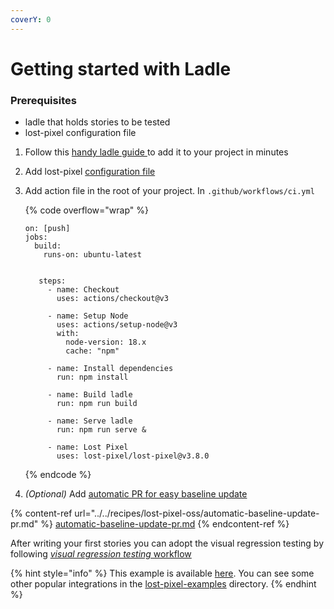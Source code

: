 ```yaml
---
coverY: 0
---
```


# Getting started with Ladle

### Prerequisites

- ladle that holds stories to be tested
- lost-pixel configuration file

1. Follow this [handy ladle guide ](https://ladle.dev/docs/setup)to add it to your project in minutes
2. Add lost-pixel [configuration file](../../setup/project-configuration/modes.md#ladle)
3. Add action file in the root of your project. In `.github/workflows/ci.yml`

   {% code overflow="wrap" %}

   ```
   on: [push]
   jobs:
     build:
       runs-on: ubuntu-latest


      steps:
        - name: Checkout
          uses: actions/checkout@v3

        - name: Setup Node
          uses: actions/setup-node@v3
          with:
            node-version: 18.x
            cache: "npm"

        - name: Install dependencies
          run: npm install

        - name: Build ladle
          run: npm run build

        - name: Serve ladle
          run: npm run serve &

        - name: Lost Pixel
          uses: lost-pixel/lost-pixel@v3.8.0
   ```

   {% endcode %}

4. _(Optional)_ Add [automatic PR for easy baseline update](../../recipes/lost-pixel-oss/automatic-baseline-update-pr.md)

{% content-ref url="../../recipes/lost-pixel-oss/automatic-baseline-update-pr.md" %}
[automatic-baseline-update-pr.md](../../recipes/lost-pixel-oss/automatic-baseline-update-pr.md)
{% endcontent-ref %}

After writing your first stories you can adopt the visual regression testing by following [_visual regression testing_ workflow](../testing-workflow-github-actions.md)

{% hint style="info" %}
This example is available [here](https://github.com/lost-pixel/lost-pixel-examples/tree/main/example-ladle). You can see some other popular integrations in the [lost-pixel-examples](https://github.com/lost-pixel/lost-pixel-examples) directory.
{% endhint %}
